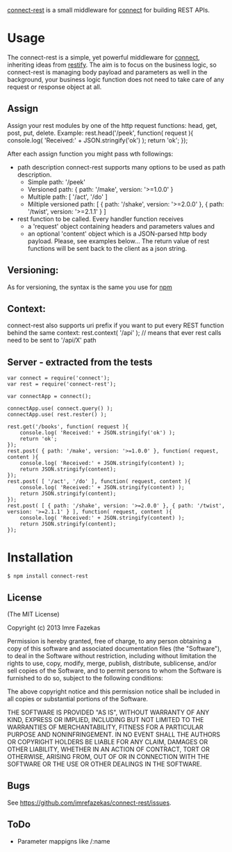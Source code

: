 [connect-rest](https://github.com/imrefazekas/connect-rest) is a small middleware for [connect](http://www.senchalabs.org/connect/) for building REST APIs.

# Usage

The connect-rest is a simple, yet powerful middleware for [connect](http://www.senchalabs.org/connect/), inheriting ideas from [restify](http://mcavage.github.com/node-restify/). 
The aim is to focus on the business logic, so connect-rest is managing body payload and parameters as well in the background, your business logic function does not need to take care of any request or response object at all.

## Assign
Assign your rest modules by one of the http request functions: head, get, post, put, delete. Example:
	rest.head('/peek', function( request ){
		console.log( 'Received:' + JSON.stringify('ok') );
		return 'ok';
	});

After each assign function you might pass wth followings:
- path description
	connect-rest supports many options to be used as path description.
	- Simple path: '/peek'
	- Versioned path: { path: '/make', version: '>=1.0.0' }
	- Multiple path: [ '/act', '/do' ]
	- Miltiple versioned path: [ { path: '/shake', version: '>=2.0.0' }, { path: '/twist', version: '>=2.1.1' } ]
- rest function to be called.
	Every handler function receives
	- a 'request' object containing headers and parameters values and 
	- an optional 'content' object which is a JSON-parsed http body payload. 
Please, see examples below...
The return value of rest functions will be sent back to the client as a json string.

## Versioning:
As for versioning, the syntax is the same you use for [npm](https://npmjs.org)

## Context: 
connect-rest also supports uri prefix if you want to put every REST function behind the same context:
	rest.context( '/api' ); // means that ever rest calls need to be sent to '/api/X' path

## Server - extracted from the tests

	var connect = require('connect');
	var rest = require('connect-rest');
	
	var connectApp = connect();

	connectApp.use( connect.query() );
	connectApp.use( rest.rester() );

	rest.get('/books', function( request ){
		console.log( 'Received:' + JSON.stringify('ok') );
		return 'ok';
	});
	rest.post( { path: '/make', version: '>=1.0.0' }, function( request, content ){
		console.log( 'Received:' + JSON.stringify(content) );
		return JSON.stringify(content);
	});
	rest.post( [ '/act', '/do' ], function( request, content ){
		console.log( 'Received:' + JSON.stringify(content) );
		return JSON.stringify(content);
	});
	rest.post( [ { path: '/shake', version: '>=2.0.0' }, { path: '/twist', version: '>=2.1.1' } ], function( request, content ){
		console.log( 'Received:' + JSON.stringify(content) );
		return JSON.stringify(content);
	});


# Installation

    $ npm install connect-rest

## License

(The MIT License)

Copyright (c) 2013 Imre Fazekas

Permission is hereby granted, free of charge, to any person obtaining a copy of
this software and associated documentation files (the "Software"), to deal in
the Software without restriction, including without limitation the rights to
use, copy, modify, merge, publish, distribute, sublicense, and/or sell copies of
the Software, and to permit persons to whom the Software is furnished to do so,
subject to the following conditions:

The above copyright notice and this permission notice shall be included in all
copies or substantial portions of the Software.

THE SOFTWARE IS PROVIDED "AS IS", WITHOUT WARRANTY OF ANY KIND, EXPRESS OR
IMPLIED, INCLUDING BUT NOT LIMITED TO THE WARRANTIES OF MERCHANTABILITY, FITNESS
FOR A PARTICULAR PURPOSE AND NONINFRINGEMENT. IN NO EVENT SHALL THE AUTHORS OR
COPYRIGHT HOLDERS BE LIABLE FOR ANY CLAIM, DAMAGES OR OTHER LIABILITY, WHETHER
IN AN ACTION OF CONTRACT, TORT OR OTHERWISE, ARISING FROM, OUT OF OR IN
CONNECTION WITH THE SOFTWARE OR THE USE OR OTHER DEALINGS IN THE SOFTWARE.

## Bugs

See <https://github.com/imrefazekas/connect-rest/issues>.

## ToDo

- Parameter mappigns like /:name
